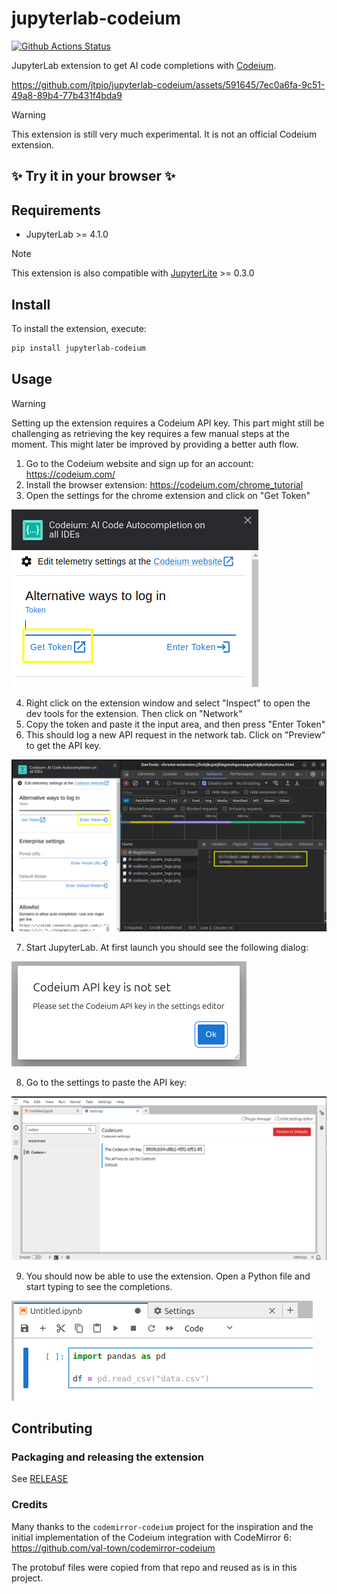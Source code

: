 # jupyterlab-codeium

[![Github Actions Status](https://github.com/jtpio/jupyterlab-codeium/workflows/Build/badge.svg)](https://github.com/jtpio/jupyterlab-codeium/actions/workflows/build.yml)

JupyterLab extension to get AI code completions with [Codeium](https://codeium.com/).

https://github.com/jtpio/jupyterlab-codeium/assets/591645/7ec0a6fa-9c51-49a8-89b4-77b431f4bda9

> [!WARNING]
> This extension is still very much experimental. It is not an official Codeium extension.

## ✨ Try it in your browser ✨

## Requirements

- JupyterLab >= 4.1.0

> [!NOTE]
> This extension is also compatible with [JupyterLite](https://github.com/jupyterlite/jupyterlite) >= 0.3.0

## Install

To install the extension, execute:

```bash
pip install jupyterlab-codeium
```

## Usage

> [!WARNING]
> Setting up the extension requires a Codeium API key. This part might still be challenging as retrieving the key requires a few manual steps at the moment.
> This might later be improved by providing a better auth flow.

1. Go to the Codeium website and sign up for an account: https://codeium.com/
2. Install the browser extension: https://codeium.com/chrome_tutorial
3. Open the settings for the chrome extension and click on "Get Token"

![Get Token](./img/1-extension-token.png)

4. Right click on the extension window and select "Inspect" to open the dev tools for the extension. Then click on "Network"
5. Copy the token and paste it the input area, and then press "Enter Token"
6. This should log a new API request in the network tab. Click on "Preview" to get the API key.

![Enter Token](./img/2-api-key.png)

7. Start JupyterLab. At first launch you should see the following dialog:

![Enter API Key](./img/3-jupyterlab-dialog.png)

8. Go to the settings to paste the API key:

![Settings](./img/4-jupyterlab-settings.png)

9. You should now be able to use the extension. Open a Python file and start typing to see the completions.

![Completions](./img/5-example.png)

## Contributing

### Packaging and releasing the extension

See [RELEASE](RELEASE.md)

### Credits

Many thanks to the `codemirror-codeium` project for the inspiration and the initial implementation of the Codeium integration with CodeMirror 6: https://github.com/val-town/codemirror-codeium

The protobuf files were copied from that repo and reused as is in this project.
